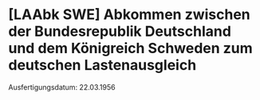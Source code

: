 # [LAAbk SWE] Abkommen zwischen der Bundesrepublik Deutschland und dem Königreich Schweden zum deutschen Lastenausgleich

Ausfertigungsdatum: 22.03.1956

 